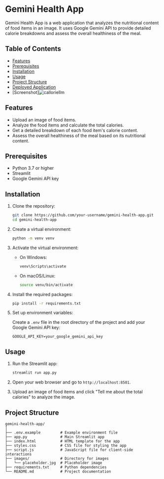 # Gemini Health App

Gemini Health App is a web application that analyzes the nutritional content of food items in an image. It uses Google Gemini API to provide detailed calorie breakdowns and assess the overall healthiness of the meal.

## Table of Contents

- [Features](#features)
- [Prerequisites](#prerequisites)
- [Installation](#installation)
- [Usage](#usage)
- [Project Structure](#project-structure)
- [Deployed Application](https://huggingface.co/spaces/atharv20/caloriellm)
- [Screenshot]![calloriellm](https://github.com/user-attachments/assets/011cd9ee-951b-4e6e-9a25-9730a2f2bdbe)


## Features

- Upload an image of food items.
- Analyze the food items and calculate the total calories.
- Get a detailed breakdown of each food item's calorie content.
- Assess the overall healthiness of the meal based on its nutritional content.

## Prerequisites

- Python 3.7 or higher
- Streamlit
- Google Gemini API key

## Installation

1. Clone the repository:

    ```bash
    git clone https://github.com/your-username/gemini-health-app.git
    cd gemini-health-app
    ```

2. Create a virtual environment:

    ```bash
    python -m venv venv
    ```

3. Activate the virtual environment:

    - On Windows:

        ```bash
        venv\Scripts\activate
        ```

    - On macOS/Linux:

        ```bash
        source venv/bin/activate
        ```

4. Install the required packages:

    ```bash
    pip install -r requirements.txt
    ```

5. Set up environment variables:

    Create a `.env` file in the root directory of the project and add your Google Gemini API key:

    ```plaintext
    GOOGLE_API_KEY=your_google_gemini_api_key
    ```

## Usage

1. Run the Streamlit app:

    ```bash
    streamlit run app.py
    ```

2. Open your web browser and go to `http://localhost:8501`.

3. Upload an image of food items and click "Tell me about the total calories" to analyze the image.

## Project Structure

```plaintext
gemini-health-app/
│
├── .env.example         # Example environment file
├── app.py               # Main Streamlit app
├── index.html           # HTML template for the app
├── styles.css           # CSS file for styling the app
├── script.js            # JavaScript file for client-side interactions
├── images/              # Directory for images
│   └── placeholder.jpg  # Placeholder image
├── requirements.txt     # Python dependencies
└── README.md            # Project documentation


